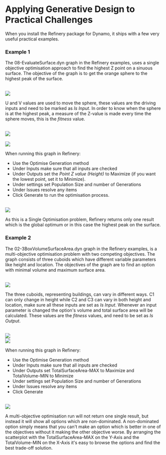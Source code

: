 # Applying Generative Design to Practical Challenges

When you install the Refinery package for Dynamo, it ships with a few very useful practical examples.

### Example 1
The 08-EvaluateSurface.dyn graph in the Refinery examples, uses a single objective optimisation approach to find the highest Z point on a sinuous surface. The objective of the graph is to get the orange sphere to the highest peak of the surface.  

<br/>

<img src="images/02-05_ApplyingGenerativeDesign_Pics/SineWaveSurface.png">

<br/>

U and V values are used to move the sphere, these values are the driving inputs and need to be marked as *Is Input*. In order to know when the sphere is at the highest peak, a measure of the Z-value is made every time the sphere moves, this is the *fitness* value.

<br/>

<img src="images/02-05_ApplyingGenerativeDesign_Pics/Inputs_SineWave.png">

<br/>

<br/>

<img src="images/02-05_ApplyingGenerativeDesign_Pics/Outputs_SineWave.png">

<br/>

When running this graph in Refinery: 
* Use the Optimise Generation method 
* Under Inputs make sure that all inputs are checked 
* Under Outputs set the *Point Z value (Height)* to Maximize (if you want the lowest point, set it to Minimize).  
* Under settings set Population Size and number of Generations  
* Under Issues resolve any items 
* Click Generate to run the optimisation process.

<br/>

<img src="images/02-05_ApplyingGenerativeDesign_Pics/SineWave_Results.png">

<br/>

As this is a Single Optimisation problem, Refinery returns only one result which is the global optimum or in this case the highest peak on the surface.

### Example 2
The 02-3BoxVolumeSurfaceArea.dyn graph in the Refinery examples, is a multi-objective optimisation problem with two competing objectives. The graph consists of three cuboids which have different variable parameters like height and location. The objectives of the graph are to find an option with minimal volume and maximum surface area.

<br/>

<img src="images/02-05_ApplyingGenerativeDesign_Pics/3BoxesSurfaceVolume.png">

<br/>

The three cuboids, representing buildings, can vary in different ways. C1 can only change in height while C2 and C3 can vary in both height and location, make sure all these inputs are set as *Is Input*. Whenever an input parameter is changed the option's volume and total surface area will be calculated. These values are the *fitness* values, and need to be set as *Is Output*. 

<br/>

<img src="images/02-05_ApplyingGenerativeDesign_Pics/3BoxesSurfaceVolume_Inputs.png">

<br/>

<img src="images/02-05_ApplyingGenerativeDesign_Pics/3BoxesSurfaceVolume_Outputs.png">

<br/>

When running this graph in Refinery: 
* Use the Optimise Generation method 
* Under Inputs make sure that all inputs are checked 
* Under Outputs set TotalSurfaceArea-MAX to Maximize and TotalVolume-MIN to Minimize 
* Under settings set Population Size and number of Generations  
* Under Issues resolve any items 
* Click Generate

<br/>

<img src="images/02-05_ApplyingGenerativeDesign_Pics/3BoxesSurfaceVolume_Result.png">

<br/>

A multi-objective optimisation run will not return one single result, but instead it will show all options which are non-dominated. A non-dominated option simply means that you can't make an option which is better in one of the objectives without it making the other objective worse. By arranging the scatterplot with the TotalSurfaceArea-MAX on the Y-Axis and the TotalVolume-MIN on the X-Axis it's easy to browse the options and find the best trade-off solution.

